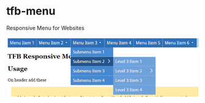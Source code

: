 tfb-menu
========

Responsive Menu for Websites

![Screenshot](https://raw.githubusercontent.com/zunayedhassan/tfb-menu/master/screenshot.png)
